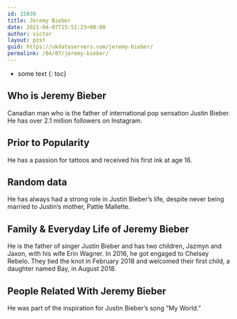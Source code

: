 ```yaml
---
id: 15039
title: Jeremy Bieber
date: 2021-04-07T15:51:23+00:00
author: victor
layout: post
guid: https://ukdataservers.com/jeremy-bieber/
permalink: /04/07/jeremy-bieber/
---
```


* some text
{: toc}


## Who is Jeremy Bieber



Canadian man who is the father of international pop sensation Justin Bieber. He has over 2.1 million followers on Instagram. 

                
                
                
## Prior to Popularity



He has a passion for tattoos and received his first ink at age 16.

                
                
                
## Random data



He has always had a strong role in Justin Bieber&#8217;s life, despite never being married to Justin&#8217;s mother, Pattie Mallette. 

                
                
                
## Family & Everyday Life of Jeremy Bieber



He is the father of singer Justin Bieber and has two children, Jazmyn and Jaxon, with his wife Erin Wagner. In 2016, he got engaged to Chelsey Rebelo. They tied the knot in February 2018 and welcomed their first child, a daughter named Bay, in August 2018.

                
                
                
## People Related With Jeremy Bieber



He was part of the inspiration for Justin Bieber&#8217;s song &#8220;My World.&#8221;

                
              
            
          
          
          